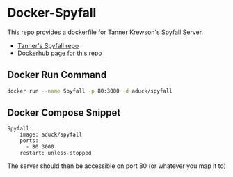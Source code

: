 # Docker-Spyfall
This repo provides a dockerfile for Tanner Krewson's Spyfall Server.

* [Tanner's Spyfall repo](https://github.com/tannerkrewson/spyfall)
* [Dockerhub page for this repo](https://hub.docker.com/r/aduck/spyfall)

## Docker Run Command

```bash
docker run --name Spyfall -p 80:3000 -d aduck/spyfall
```

## Docker Compose Snippet

```
Spyfall:
    image: aduck/spyfall
    ports:
      - 80:3000
    restart: unless-stopped
```

The server should then be accessible on port 80 (or whatever you map it to)